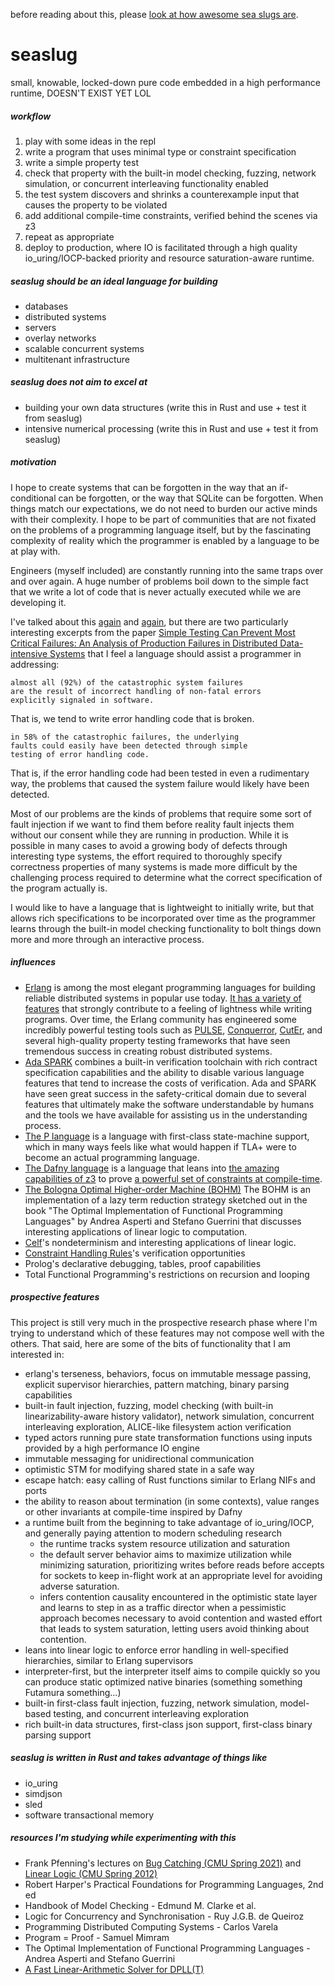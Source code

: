 before reading about this, please [look at how awesome sea slugs are](https://www.google.com/search?q=sea%20slug&tbm=isch).

# seaslug

small, knowable, locked-down pure code embedded in a high performance runtime, DOESN'T EXIST YET LOL

##### workflow

1. play with some ideas in the repl
1. write a program that uses minimal type or constraint specification
1. write a simple property test
1. check that property with the built-in model checking, fuzzing,
  network simulation, or concurrent interleaving functionality enabled
1. the test system discovers and shrinks a counterexample input that causes the
  property to be violated
1. add additional compile-time constraints, verified behind the scenes via z3
1. repeat as appropriate
1. deploy to production, where IO is facilitated through a high quality
  io_uring/IOCP-backed priority and resource saturation-aware runtime.

##### seaslug should be an ideal language for building

* databases
* distributed systems
* servers
* overlay networks
* scalable concurrent systems
* multitenant infrastructure

##### seaslug does not aim to excel at

* building your own data structures (write this in Rust and use + test it from seaslug)
* intensive numerical processing (write this in Rust and use + test it from seaslug)

##### motivation

I hope to create systems that can be forgotten in the way that an
if-conditional can be forgotten, or the way that SQLite can be forgotten. When
things match our expectations, we do not need to burden our active minds with
their complexity. I hope to be part of communities that are not fixated on the
problems of a programming language itself, but by the fascinating complexity of
reality which the programmer is enabled by a language to be at play with.

Engineers (myself included) are constantly running into the same traps over and
over again. A huge number of problems boil down to the simple fact that we
write a lot of code that is never actually executed while we are developing it.

I've talked about this [again](https://sled.rs/simulation) and
[again](https://sled.rs/errors), but there are two particularly interesting
excerpts from the paper [Simple Testing Can Prevent Most Critical Failures: An
Analysis of Production Failures in Distributed Data-intensive
Systems](http://www.eecg.toronto.edu/~yuan/papers/failure_analysis_osdi14.pdf)
that I feel a language should assist a programmer in addressing:

```
almost all (92%) of the catastrophic system failures
are the result of incorrect handling of non-fatal errors
explicitly signaled in software.
```

That is, we tend to write error handling code that is broken.

```
in 58% of the catastrophic failures, the underlying
faults could easily have been detected through simple
testing of error handling code.
```

That is, if the error handling code had been tested in even a rudimentary way,
the problems that caused the system failure would likely have been detected.

Most of our problems are the kinds of problems that require some sort of fault
injection if we want to find them before reality fault injects them without our
consent while they are running in production. While it is possible in many
cases to avoid a growing body of defects through interesting type systems, the
effort required to thoroughly specify correctness properties of many systems is
made more difficult by the challenging process required to determine what the
correct specification of the program actually is.

I would like to have a language that is lightweight to initially write, but
that allows rich specifications to be incorporated over time as the programmer
learns through the built-in model checking functionality to bolt things down
more and more through an interactive process.

##### influences

* [Erlang](https://erlang.org/doc/) is among the most elegant programming
  languages for building reliable distributed systems in popular use today. [It
  has a variety of features](https://ferd.ca/the-zen-of-erlang.html) that
  strongly contribute to a feeling of lightness while writing programs. Over
  time, the Erlang community has engineered some incredibly powerful testing
  tools such as [PULSE](http://quviq.com/documentation/pulse/index.html),
  [Conquerror](https://github.com/parapluu/Concuerror),
  [CutEr](https://github.com/cuter-testing/cuter), and several high-quality
  property testing frameworks that have seen tremendous success in creating
  robust distributed systems.
* [Ada SPARK](https://docs.adacore.com/spark2014-docs/html/ug/en/spark_2014.html)
  combines a built-in verification toolchain with rich contract specification
  capabilities and the ability to disable various language features that tend to
  increase the costs of verification. Ada and SPARK have seen great success in the
  safety-critical domain due to several features that ultimately make the
  software understandable by humans and the tools we have available for
  assisting us in the understanding process.
* [The P language](https://github.com/p-org/P) is a language with first-class
  state-machine support, which in many ways feels like what would happen if
  TLA+ were to become an actual programming language.
* [The Dafny language](https://github.com/dafny-lang/dafny) is a language
  that leans into [the amazing capabilities of
  z3](https://www.microsoft.com/en-us/research/video/the-varied-forms-of-verification-with-z3/)
  to prove [a powerful set of constraints at
  compile-time](https://dafny-lang.github.io/dafny/QuickReference).
* [The Bologna Optimal Higher-order Machine (BOHM)](https://github.com/asperti/BOHM1.1)
  The BOHM is an implementation of a lazy term reduction strategy sketched out
  in the book "The Optimal Implementation of Functional Programming Languages"
  by Andrea Asperti and Stefano Guerrini that discusses interesting
  applications of linear logic to computation.
* [Celf](https://www.cs.cmu.edu/~cmartens/lpnmr13.pdf)'s nondeterminism and
  interesting applications of linear logic.
* [Constraint Handling Rules](https://en.wikipedia.org/wiki/Constraint_Handling_Rules)'s verification opportunities
* Prolog's declarative debugging, tables, proof capabilities
* Total Functional Programming's restrictions on recursion and looping

##### prospective features

This project is still very much in the prospective research phase where I'm trying
to understand which of these features may not compose well with the others. That
said, here are some of the bits of functionality that I am interested in:

* erlang's terseness, behaviors, focus on immutable message passing, explicit
  supervisor hierarchies, pattern matching, binary parsing capabilities
* built-in fault injection, fuzzing, model checking (with built-in linearizability-aware history validator),
  network simulation, concurrent interleaving exploration, ALICE-like filesystem action verification
* typed actors running pure state transformation functions using inputs provided by a high performance IO engine
* immutable messaging for unidirectional communication
* optimistic STM for modifying shared state in a safe way
* escape hatch: easy calling of Rust functions similar to Erlang NIFs and ports
* the ability to reason about termination (in some contexts), value ranges or other invariants at compile-time inspired by Dafny
* a runtime built from the beginning to take advantage of io_uring/IOCP, and generally paying attention to modern scheduling research
  * the runtime tracks system resource utilization and saturation
  * the default server behavior aims to maximize utilization while minimizing saturation,
    prioritizing writes before reads before accepts for sockets
    to keep in-flight work at an appropriate level for avoiding adverse saturation.
  * infers contention causality encountered in the optimistic state layer and learns to step in as
    a traffic director when a pessimistic approach becomes necessary to avoid
    contention and wasted effort that leads to system saturation, letting users
    avoid thinking about contention.
* leans into linear logic to enforce error handling in well-specified hierarchies, similar to Erlang supervisors
* interpreter-first, but the interpreter itself aims to compile quickly so you can produce static optimized native binaries (something something Futamura something...)
* built-in first-class fault injection, fuzzing, network simulation, model-based testing, and concurrent interleaving exploration
* rich built-in data structures, first-class json support, first-class binary parsing support

##### seaslug is written in Rust and takes advantage of things like

* io_uring
* simdjson
* sled
* software transactional memory

##### resources I'm studying while experimenting with this

* Frank Pfenning's lectures on [Bug Catching (CMU Spring 2021)](http://www.cs.cmu.edu/~15414/schedule.html) and [Linear Logic (CMU Spring 2012)](https://www.cs.cmu.edu/~fp/courses/15816-s12/schedule.html)
* Robert Harper's Practical Foundations for Programming Languages, 2nd ed
* Handbook of Model Checking - Edmund M. Clarke et al.
* Logic for Concurrency and Synchronisation - Ruy J.G.B. de Queiroz
* Programming Distributed Computing Systems - Carlos Varela
* Program = Proof - Samuel Mimram
* The Optimal Implementation of Functional Programming Languages - Andrea Asperti and Stefano Guerrini
* [A Fast Linear-Arithmetic Solver for DPLL(T)](http://leodemoura.github.io/files/cav06.pdf)

